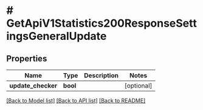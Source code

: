 # # GetApiV1Statistics200ResponseSettingsGeneralUpdate

## Properties

Name | Type | Description | Notes
------------ | ------------- | ------------- | -------------
**update_checker** | **bool** |  | [optional]

[[Back to Model list]](../../README.md#models) [[Back to API list]](../../README.md#endpoints) [[Back to README]](../../README.md)
